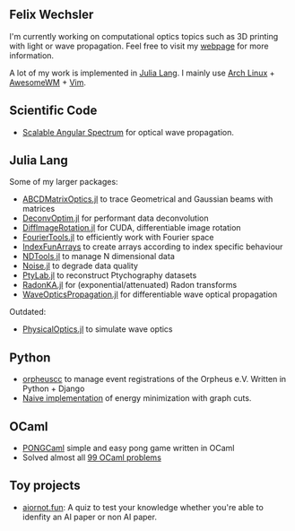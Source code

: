 ## Felix Wechsler

I'm currently working on computational optics topics such as 3D printing with light or wave propagation. Feel free to visit my [webpage](https://felixwechsler.science/) for more information.

A lot of my work is implemented in [Julia Lang](https://julialang.org/). I mainly use [Arch Linux](https://archlinux.org/) + [AwesomeWM](https://awesomewm.org/) + [Vim](https://www.vim.org/).

## Scientific Code
* [Scalable Angular Spectrum](https://github.com/bionanoimaging/Scalable-Angular-Spectrum-Method-SAS) for optical wave propagation.

## Julia Lang
Some of my larger packages:

* [ABCDMatrixOptics.jl](https://github.com/JuliaPhysics/ABCDMatrixOptics.jl) to trace Geometrical and Gaussian beams with matrices
* [DeconvOptim.jl](https://github.com/roflmaostc/DeconvOptim.jl) for performant data deconvolution
* [DiffImageRotation.jl](https://github.com/roflmaostc/DiffImageRotation.jl) for CUDA, differentiable image rotation
* [FourierTools.jl](https://github.com/bionanoimaging/FourierTools.jl) to efficiently work with Fourier space
* [IndexFunArrays](https://github.com/bionanoimaging/IndexFunArrays.jl) to create arrays according to index specific behaviour
* [NDTools.jl](https://github.com/bionanoimaging/NDTools.jl) to manage N dimensional data
* [Noise.jl](https://github.com/roflmaostc/Noise.jl) to degrade data quality
* [PtyLab.jl](https://github.com/PtyLab/PtyLab.jl) to reconstruct Ptychography datasets
* [RadonKA.jl](https://github.com/roflmaostc/RadonKA.jl) for (exponential/attenuated) Radon transforms
* [WaveOpticsPropagation.jl](https://github.com/JuliaPhysics/WaveOpticsPropagation.jl) for differentiable wave optical propagation

Outdated:
* [PhysicalOptics.jl](https://github.com/JuliaPhysics/PhysicalOptics.jl) to simulate wave optics


## Python
* [orpheuscc](https://www.orpheus-verein.de) to manage event registrations of the Orpheus e.V. Written in Python + Django
* [Naive implementation](https://github.com/roflmaostc/Fast-Approximate-Energy-Minimization-via-Graph-Cuts) of energy minimization with graph cuts. 

## OCaml
* [PONGCaml](https://github.com/roflmaostc/PONGCaml) simple and easy pong game written in OCaml
* Solved almost all [99 OCaml problems](https://github.com/roflmaostc/99-OCaml-Problems)

## Toy projects
* [aiornot.fun](https://github.com/roflmaostc/aiornot.fun): A quiz to test your knowledge whether you're able to idenfity an AI paper or non AI paper.
